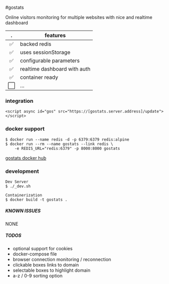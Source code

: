 #gostats

Online visitors monitoring for multiple websites with nice and realtime dashboard

|   .   | features                     |
| :---: | ---------------------------- |
|   ✅   | backed redis                 |
|   ✅   | uses sessionStorage          |
|   ✅   | configurable parameters      |
|   ✅   | realtime dashboard with auth |
|   ✅   | container ready              |
|  ⬜️   | ...                          |

### integration
```
<script async id="gos" src="https://[gostats.server.address]/update"></script>
```

### docker support
```
$ docker run --name redis -d -p 6379:6379 redis:alpine 
$ docker run --rm --name gostats --link redis \
    -e REDIS_URL="redis:6379" -p 8000:8000 gostats
```
[gostats docker hub](https://hub.docker.com/r/neaplus/gostats)

### development
```
Dev Server
$ ./_dev.sh

Containerization
$ docker build -t gostats .
```

##### KNOWN ISSUES
NONE

##### TODOS
- optional support for cookies
- docker-compose file
- browser connection monitoring / reconnection
- clickable boxes links to domain
- selectable boxes to highlight domain
- a-z / 0-9 sorting option

